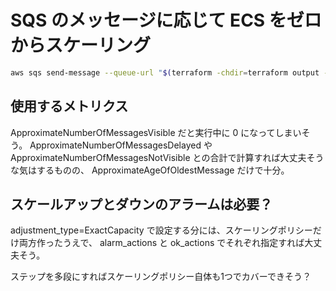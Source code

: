# SQS のメッセージに応じて ECS をゼロからスケーリング

```sh
aws sqs send-message --queue-url "$(terraform -chdir=terraform output -raw sqs_queue_url)" --message-body test
```

## 使用するメトリクス

ApproximateNumberOfMessagesVisible だと実行中に 0 になってしまいそう。
ApproximateNumberOfMessagesDelayed や ApproximateNumberOfMessagesNotVisible との合計で計算すれば大丈夫そうな気はするものの、
ApproximateAgeOfOldestMessage だけで十分。

## スケールアップとダウンのアラームは必要？

adjustment_type=ExactCapacity
で設定する分には、スケーリングポリシーだけ両方作ったうえで、
alarm_actions と ok_actions でそれぞれ指定すれば大丈夫そう。

ステップを多段にすればスケーリングポリシー自体も1つでカバーできそう？
